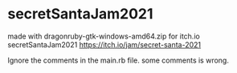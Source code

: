 # secretSantaJam2021
made with dragonruby-gtk-windows-amd64.zip for itch.io secretSantaJam2021 https://itch.io/jam/secret-santa-2021

Ignore the comments in the main.rb file. some comments is wrong.
